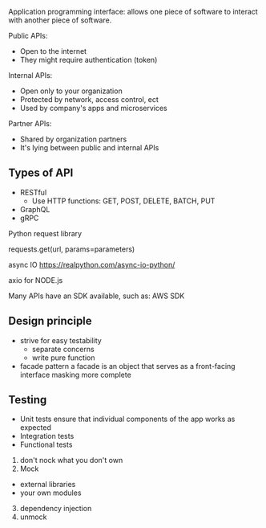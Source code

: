 Application programming interface: allows one piece of software to interact with another piece of software.

Public APIs:
* Open to the internet
* They might require authentication (token)

Internal APIs:
* Open only to your organization
* Protected by network, access control, ect
* Used by company's apps and microservices

Partner APIs:
* Shared by organization partners
* It's lying between public and internal APIs

## Types of API

* RESTful
  * Use HTTP functions: GET, POST, DELETE, BATCH, PUT
* GraphQL
* gRPC

Python request library

requests.get(url, params=parameters)

async IO
https://realpython.com/async-io-python/

axio for NODE.js


Many APIs have an SDK available, such as: AWS SDK


## Design principle

* strive for easy testability
  * separate concerns
  * write pure function
* facade pattern
  a facade is an object that serves as a front-facing interface masking more complete


## Testing
* Unit tests ensure that individual components of the app works as expected
* Integration tests
* Functional tests

1. don't nock what you don't own
2. Mock
  * external libraries
  * your own modules
3. dependency injection
4. unmock
